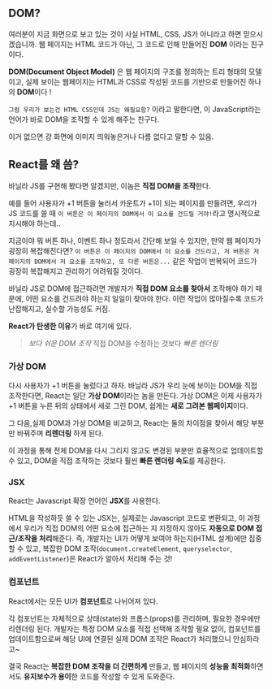 ## DOM?

여러분이 지금 화면으로 보고 있는 것이 사실 HTML, CSS, JS가 아니라고 하면 믿으시겠습니까.
웹 페이지는 HTML 코드가 아닌, 그 코드로 인해 만들어진 **DOM** 이라는 친구이다.

**DOM(Document Object Model)** 은 웹 페이지의 구조를 정의하는 트리 형태의 모델이고, 
실제 보이는 웹페이지는 HTML과 CSS로 작성된 코드를 기반으로 만들어진 하나의 **DOM**이다 !

`그럼 우리가 보는건 HTML CSS인데 JS는 왜필요함?` 이라고 말한다면,
이 JavaScript라는 언어가 바로 DOM을 조작할 수 있게 해주는 친구다.

이거 없으면 걍 화면에 이미지 띄워놓은거나 다름 없다고 말할 수 있음.

## React를 왜 씀?

바닐라 JS를 구현해 봤다면 알겠지만, 이놈은 **직접 DOM을 조작**한다. 

예를 들어 사용자가 +1 버튼을 눌러서 카운트가 +1이 되는 페이지를 만들려면, 우리가 JS 코드를 쓸 때 `이 버튼은 이 페이지의 DOM에서 이 요소를 건드릴 거야!`라고 명시적으로 지시해야 하는데..

지금이야 뭐 버튼 하나, 이벤트 하나 정도라서 간단해 보일 수 있지만, 만약 웹 페이지가 굉장히 복잡해진다면?
`이 버튼은 이 페이지의 DOM에서 이 요소를 건드리고, 저 버튼은 저 페이지의 DOM에서 저 요소를 조작하고, 또 다른 버튼은...` 같은 작업이 반복되어 코드가 굉장히 복잡해지고 관리하기 어려워질 것이다.

바닐라 JS로 DOM에 접근하려면 개발자가 **직접 DOM 요소를 찾아서** 조작해야 하기 때문에, 어떤 요소를 건드려야 하는지 일일이 찾아야 한다. 이런 작업이 많아질수록 코드가 난잡해지고, 실수할 가능성도 커짐.

**React가 탄생한 이유**가 바로 여기에 있다.

> *보다 쉬운 DOM 조작*
직접 DOM을 수정하는 것보다 *빠른 렌더링*
> 

### 가상 DOM

다시 사용자가 +1 버튼을 눌렀다고 하자.
바닐라 JS가 우리 눈에 보이는 DOM을 직접 조작한다면, React는 일단 **가상 DOM**이라는 놈을 만든다.
가상 DOM은 이제 사용자가 +1 버튼을 누른 뒤의 상태에서 새로 그린 DOM, 쉽게는 **새로 그려본 웹페이지**이다.


그 다음,실제 DOM과 가상 DOM을 비교하고,
React는 둘의 차이점을 찾아서 해당 부분만 바꿔주며 **리렌더링** 하게 된다.

이 과정을 통해 전체 DOM을 다시 그리지 않고도 변경된 부분만 효율적으로 업데이트할 수 있고, 
DOM을 직접 조작하는 것보다 훨씬 **빠른 렌더링 속도**를 제공한다.

### JSX

React는 Javascript 확장 언어인 **JSX**를 사용한다.

HTML을 작성하듯 쓸 수 있는 JSX는, 실제로는 Javascript 코드로 변환되고, 이 과정에서 우리가 직접 DOM의 어떤 요소에 접근하는 지 지정하지 않아도 **자동으로 DOM 접근/조작을 처리**해준다. 즉, 개발자는 UI가 어떻게 보여야 하는지(HTML 설계)에만 집중할 수 있고, 복잡한 DOM 조작(`document.createElement`, `queryselector`, `addEventListener`)은 React가 알아서 처리해 주는 것!

### 컴포넌트

React에서는 모든 UI가 **컴포넌트**로 나뉘어져 있다. 

각 컴포넌트는 자체적으로 상태(state)와 프롭스(props)를 관리하며, 필요한 경우에만 리렌더링 된다.
개발자는 특정 DOM 요소를 직접 선택해 조작할 필요 없이, 컴포넌트를 업데이트함으로써 해당 UI에 연결된 실제 DOM 조작은 React가 처리했으니 안심하라고~

결국 React는 **복잡한 DOM 조작을 더 간편하게** 만들고, 웹 페이지의 **성능을 최적화**하면서도 **유지보수가 용이**한 코드를 작성할 수 있게 도와준다.
